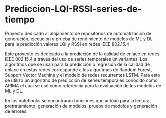 # Prediccion-LQI-RSSI-series-de-tiempo
Proyecto dedicado al alojamiento de repositorios de automatización de generación, ejecución y prueba de rendimiento de modelos de ML y DL para la predicción valores LQI y RSSI en redes IEEE 802.15.4

Este proyecto es dedicado a la predicción de la calidad de enlace en redes IEEE 802.15.4 a través del uso de series temporales univariantes. Los algoritmos que se usan para la predicción o regresión de la
calidad de enlace en estas redes corresponde a los algoritmos de Random Forest, Support Vector Machine y el modelo de redes recurrentes LSTM. Para esto se utilizó un algoritmo de predicción de series temporales conocido como ARIMA
el cual se usó como referencia para la evaluación de los modelos de ML y DL. 

En los notebooks se encontrarán funciones que actúan para la lectura, pretratamiento, generación de modelos, prueba de modelos y generación de errores.
